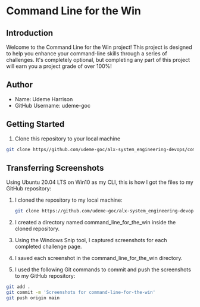# Command Line for the Win

## Introduction

Welcome to the Command Line for the Win project! This project is designed to help you enhance your command-line skills through a series of challenges. It's completely optional, but completing any part of this project will earn you a project grade of over 100%!

## Author

- Name: Udeme Harrison
- GitHub Username: udeme-goc

## Getting Started

1. Clone this repository to your local machine

```bash
git clone https//github.com/udeme-goc/alx-system_engineering-devops/command-line-for-the-win.git
```

## Transferring Screenshots

Using Ubuntu 20.04 LTS on Win10 as my CLI, this is how I got the files to my GitHub repository:

1. I cloned the repository to my local machine:

   ```bash
   git clone https://github.com/udeme-goc/alx-system_engineering-devops.git
   ```

2. I created a directory named command_line_for_the_win inside the cloned repository.

3. Using the Windows Snip tool, I captured screenshots for each completed challenge page.

4. I saved each screenshot in the command_line_for_the_win directory.

5. I used the following Git commands to commit and push the screenshots to my GitHub repository:

```bash
git add .
git commit -m 'Screenshots for command-line-for-the-win'
git push origin main
```